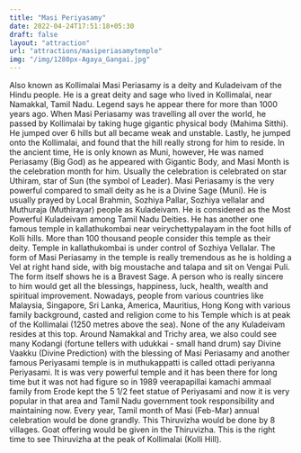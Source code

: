 ```yaml
---
title: "Masi Periyasamy"
date: 2022-04-24T17:51:18+05:30
draft: false
layout: "attraction"
url: "attractions/masiperiasamytemple"
img: "/img/1280px-Agaya_Gangai.jpg"
---
```


Also known as Kollimalai Masi Periasamy is a deity and Kuladeivam of the Hindu people. He is a great deity and sage who lived in Kollimalai, near Namakkal, Tamil Nadu. Legend says he appear there for more than 1000 years ago. When Masi Periasamy was travelling all over the world, he passed by Kollimalai by taking huge gigantic physical body (Mahima Sitthi). He jumped over 6 hills but all became weak and unstable. Lastly, he jumped onto the Kollimalai, and found that the hill really strong for him to reside. 
In the ancient time, He is only known as Muni, however, He was named Periasamy (Big God) as he appeared with Gigantic Body, and Masi Month is the celebration month for him. Usually the celebration is celebrated on star Uthiram, star of Sun (the symbol of Leader). Masi Periasamy is the very powerful compared to small deity as he is a Divine Sage (Muni). He is usually prayed by Local Brahmin, Sozhiya Pallar, Sozhiya vellalar and Muthuraja (Muthirayar) people as Kuladeivam. He is considered as the Most Powerful Kuladeivam among Tamil Nadu Deities. He has another one famous temple in kallathukombai near veirychettypalayam in the foot hills of Kolli hills. More than 100 thousand people consider this temple as their deity. Temple in kallathukombai is under control of Sozhiya Vellalar. The form of Masi Periasamy in the temple is really tremendous as he is holding a Vel at right hand side, with big moustache and talapa and sit on Vengai Puli. The form itself shows he is a Bravest Sage. A person who is really sincere to him would get all the blessings, happiness, luck, health, wealth and spiritual improvement. Nowadays, people from various countries like Malaysia, Singapore, Sri Lanka, America, Mauritius, Hong Kong with various family background, casted and religion come to his Temple which is at peak of the Kollimalai (1250 metres above the sea). None of the any Kuladeivam resides at this top. Around Namakkal and Trichy area, we also could see many Kodangi (fortune tellers with udukkai - small hand drum) say Divine Vaakku (Divine Prediction) with the blessing of Masi Periasamy and another famous Periyasami temple is in muthukappatti is called ottadi periyanna Periyasami. It is was very powerful temple and it has been there for long time but it was not had figure so in 1989 veerapapillai kamachi ammaal family from Erode kept the 5 1/2 feet statue of Periyasami and now it is very popular in that area and Tamil Nadu government took responsibility and maintaining now.
Every year, Tamil month of Masi (Feb-Mar) annual celebration would be done grandly. This Thiruvizha would be done by 8 villages. Goat offering would be given in the Thiruvizha. This is the right time to see Thiruvizha at the peak of Kollimalai (Kolli Hill).